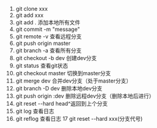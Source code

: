 1. git clone xxx
2. git add xxx
3. git add . 添加本地所有文件
4. git commit -m "message"
5. git remote -v 查看远程分支
6. git push origin master
7. git branch -a 查看所有分支
8. git checkout -b dev 创建dev分支
9. git status 查看git状态
10. git checkout master 切换到master分支
11. git merge dev 合并dev分支（处于master分支）
12. git branch -D dev 删除本地dev分支
13. git push origin :dev 删除远程dev分支（删除本地后进行）
14. git reset --hard head^返回到上个分支
15. git log 查看日志
16. git reflog 查看日志
17 git reset --hard xxx(分支代号)


